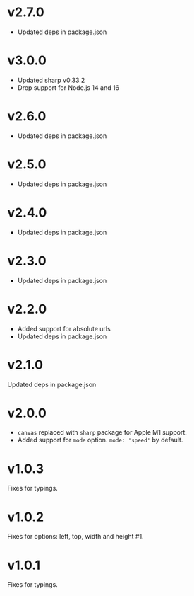 # v2.7.0
- Updated deps in package.json

# v3.0.0
- Updated sharp v0.33.2
- Drop support for Node.js 14 and 16

# v2.6.0
- Updated deps in package.json

# v2.5.0
- Updated deps in package.json

# v2.4.0
- Updated deps in package.json

# v2.3.0
- Updated deps in package.json

# v2.2.0
- Added support for absolute urls
- Updated deps in package.json

# v2.1.0
Updated deps in package.json

# v2.0.0
- `canvas` replaced with `sharp` package for Apple M1 support.
- Added support for `mode` option. `mode: 'speed'` by default.

# v1.0.3
Fixes for typings.

# v1.0.2
Fixes for options: left, top, width and height #1.

# v1.0.1
Fixes for typings.
